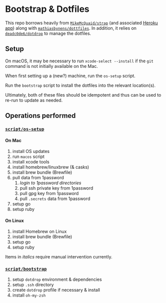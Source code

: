 # Bootstrap & Dotfiles

This repo borrows heavily from [`MikeMcQuaid/strap`](https://github.com/MikeMcQuaid/strap) (and associated [Heroku app](https://macos-strap.herokuapp.com/)) along with [`mathiasbynens/dottfiles`](https://github.com/mathiasbynens/dotfiles).
In addition, it relies on [`deadc0de6/dotdrop`](https://github.com/deadc0de6/dotdrop/) to manage the dotfiles.

## Setup

On macOS, it may be necessary to run `xcode-select --install` if the `git` command is not initially available on the Mac.

When first setting up a (new?) machine, run the `os-setup` script.

Run the `bootstrap` script to install the dotfiles into the relevant location(s).

Ultimately, both of these files should be idempotent and thus can be used to re-run to update as needed.

## Operations performed

### [`script/os-setup`]()

#### On Mac
1. install OS updates
1. run `macos` script
1. install xcode tools
1. install homebrew/linuxbrew (& casks)
1. install brew bundle (Brewfile)
1. pull data from 1password
    1. *login to 1password directories*
    1. pull ssh private key from 1password
    1. pull gpg key from 1password
    1. pull `.secrets` data from 1password
1. setup go
1. setup ruby

#### On Linux
1. install Homebrew on Linux
1. install brew bundle (Brewfile)
1. setup go
1. setup ruby

Items in *italics* require manual intervention currently.

### [`script/bootstrap`]()

1. setup `dotdrop` environment & dependencies
1. setup `.ssh` directory
1. create `dotdrop` profile if necessary & install
1. install `oh-my-zsh`
